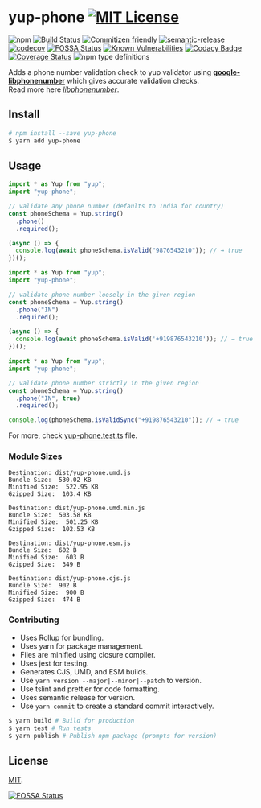 # yup-phone [![MIT License](https://img.shields.io/badge/-MIT-56A902.svg?style=flat-square&maxAge=2592000 "MIT License")](LICENSE)  

![npm](https://img.shields.io/npm/v/yup-phone)
[![Build Status](https://travis-ci.org/abhisekp/yup-phone.svg?branch=master)](https://travis-ci.org/abhisekp/yup-phone)
[![Commitizen friendly](https://img.shields.io/badge/commitizen-friendly-brightgreen.svg)](http://commitizen.github.io/cz-cli/)
[![semantic-release](https://img.shields.io/badge/%20%20%F0%9F%93%A6%F0%9F%9A%80-semantic--release-e10079.svg)](https://github.com/semantic-release/semantic-release)
[![codecov](https://codecov.io/gh/abhisekp/yup-phone/branch/master/graph/badge.svg)](https://codecov.io/gh/abhisekp/yup-phone)
[![FOSSA Status](https://app.fossa.io/api/projects/git%2Bgithub.com%2Fabhisekp%2Fyup-phone.svg?type=shield)](https://app.fossa.io/projects/git%2Bgithub.com%2Fabhisekp%2Fyup-phone?ref=badge_shield)
[![Known Vulnerabilities](https://snyk.io/test/github/abhisekp/yup-phone/badge.svg?targetFile=package.json)](https://snyk.io/test/github/abhisekp/yup-phone?targetFile=package.json)
[![Codacy Badge](https://api.codacy.com/project/badge/Grade/2bbf03ae96ad4a75ba09ea1418021fe5)](https://app.codacy.com/manual/abhisekp/yup-phone?utm_source=github.com&utm_medium=referral&utm_content=abhisekp/yup-phone&utm_campaign=Badge_Grade_Settings)
[![Coverage Status](https://coveralls.io/repos/github/abhisekp/yup-phone/badge.svg)](https://coveralls.io/github/abhisekp/yup-phone)
![npm type definitions](https://img.shields.io/npm/types/typescript)


Adds a phone number validation check to yup validator using [**google-libphonenumber**](https://www.npmjs.com/package/google-libphonenumber) which gives accurate validation checks.  
Read more here [*libphonenumber*](https://github.com/googlei18n/libphonenumber/blob/master/README.md#readme).

## Install

```sh
# npm install --save yup-phone
$ yarn add yup-phone
```

## Usage

```js
import * as Yup from "yup";
import "yup-phone";

// validate any phone number (defaults to India for country)
const phoneSchema = Yup.string()
  .phone()
  .required();

(async () => {
  console.log(await phoneSchema.isValid("9876543210")); // → true
})();

```

```js
import * as Yup from "yup";
import "yup-phone";

// validate phone number loosely in the given region
const phoneSchema = Yup.string()
  .phone("IN")
  .required();

(async () => {
  console.log(await phoneSchema.isValid('+919876543210')); // → true
})();
```

```js
import * as Yup from "yup";
import "yup-phone";

// validate phone number strictly in the given region
const phoneSchema = Yup.string()
  .phone("IN", true)
  .required();

console.log(phoneSchema.isValidSync("+919876543210")); // → true
```

For more, check [yup-phone.test.ts](src/yup-phone.test.ts) file.

### Module Sizes

```text
Destination: dist/yup-phone.umd.js
Bundle Size:  530.02 KB
Minified Size:  522.95 KB
Gzipped Size:  103.4 KB
```

```text
Destination: dist/yup-phone.umd.min.js
Bundle Size:  503.58 KB
Minified Size:  501.25 KB
Gzipped Size:  102.53 KB
```

```text
Destination: dist/yup-phone.esm.js
Bundle Size:  602 B
Minified Size:  603 B
Gzipped Size:  349 B
```

```text
Destination: dist/yup-phone.cjs.js
Bundle Size:  902 B
Minified Size:  900 B
Gzipped Size:  474 B
```

### Contributing
- Uses Rollup for bundling.
- Uses yarn for package management.
- Files are minified using closure compiler.
- Uses jest for testing.
- Generates CJS, UMD, and ESM builds.
- Use `yarn version --major|--minor|--patch` to version.
- Use tslint and prettier for code formatting.
- Uses semantic release for version.
- Use `yarn commit` to create a standard commit interactively.

```sh
$ yarn build # Build for production
$ yarn test # Run tests
$ yarn publish # Publish npm package (prompts for version)
```

## License

[MIT](LICENSE).


[![FOSSA Status](https://app.fossa.io/api/projects/git%2Bgithub.com%2Fabhisekp%2Fyup-phone.svg?type=large)](https://app.fossa.io/projects/git%2Bgithub.com%2Fabhisekp%2Fyup-phone?ref=badge_large)
